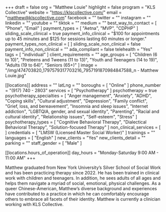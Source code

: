 +++
draft = false
org = "Matthew Louie"
highlight = false
program = "KLS Collective"
website = "https://klscollective.com/"
email = "matthew@klscollective.com"
facebook = ""
twitter = ""
instagram = ""
linkedin = ""
youtube = ""
tiktok = ""
medium = ""
best_way_to_contact = [ "Phone", "Email" ]
payment_types = [ "Aetna", "MVP", "CDPHP" ]
sliding_scale_clinical = true
payment_info_clinical = "$100 for appointments up to 45 minutes and $125 for sessions lasting 60 minutes or longer."
payment_types_non_clinical = [ ]
sliding_scale_non_clinical = false
payment_info_non_clinical = ""
ada_compliant = false
telehealth = "Yes"
tags = [ "individual" ]
client_requirements = ""
age_groups = [
  "Children (6 to 10)",
  "Preteens and Tweens (11 to 13)",
  "Youth and Teenagers (14 to 19)",
  "Adults (19 to 64)",
  "Seniors (65+)"
]
image = "/img/474703820_1797579317703216_7957191870984847588_n - Matthew Louie.jpg"

[[locations]]
address = ""
latLng = ""
boroughs = [ "Online" ]
phone_number = "(917) 740 - 2803"
services = [ "Psychotherapy" ]
psychotherapy = true
psychotherapy_specialties = [
  "Anger management",
  "Anxiety",
  "ADHD",
  "Coping skills",
  "Cultural adjustment",
  "Depression",
  "Family conflict",
  "Grief, loss, and bereavement",
  "Insomnia and sleep issues",
  "Internet addiction",
  "LGBTQIA, gender, and sexual identity",
  "Parenting",
  "Racial and cultural identity",
  "Relationship issues",
  "Self-esteem",
  "Stress"
]
psychotherapy_types = [
  "Cognitive Behavioral Therapy",
  "Dialectical Behavioral Therapy",
  "Solution-focused Therapy"
]
non_clinical_services = [ ]
credentials = [ "LMSW (Licensed Master Social Worker)" ]
trainings = ""
languages = [ "English" ]
new_clients = "Yes"
new_clients_detail = ""
parking = ""
staff_gender = [ "Male" ]

  [[locations.hours_of_operation]]
  day_hours = "Monday-Saturday 9:00 AM - 11:00 AM"
+++


Matthew graduated from New York University’s Silver School of Social Work and has been practicing therapy since 2022. He has been trained in clinical work with children and teenagers. In addition, he sees adults of all ages and helps them navigate a myriad of social, emotional, physical challenges. As a queer Chinese-American, Matthew’s diverse background and experiences have contributed to a practice in which he can comfortably encourage others to embrace all facets of their identity. Matthew is currently a clinician working with KLS Collective. 
